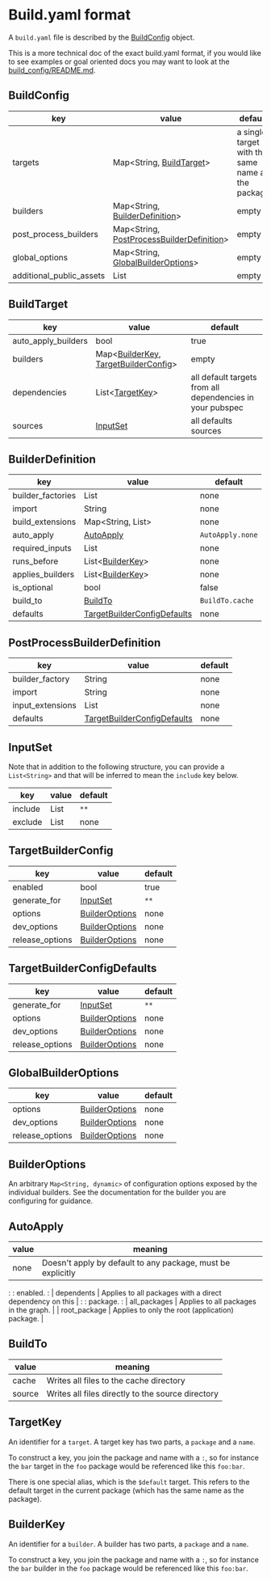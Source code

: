 # Build.yaml format

A `build.yaml` file is described by the [BuildConfig](#buildconfig) object.

This is a more technical doc of the exact build.yaml format, if you would like
to see examples or goal oriented docs you may want to look at the
[build_config/README.md](../build_config/README.md).

## BuildConfig

key                      | value                                                                      | default
------------------------ | -------------------------------------------------------------------------- | -------
targets                  | Map<String, [BuildTarget](#buildtarget)>                                   | a single target with the same name as the package
builders                 | Map<String, [BuilderDefinition](#builderdefinition)>                       | empty
post_process_builders    | Map<String, [PostProcessBuilderDefinition](#postprocessbuilderdefinition)> | empty
global_options           | Map<String, [GlobalBuilderOptions](#globalBuilderOptions)>                 | empty
additional_public_assets | List<String>                                                               | empty

## BuildTarget

key                 | value                                                                       | default
------------------- | --------------------------------------------------------------------------- | -------
auto_apply_builders | bool                                                                        | true
builders            | Map<[BuilderKey](#builderkey), [TargetBuilderConfig](#targetbuilderconfig)> | empty
dependencies        | List<[TargetKey](#targetkey)>                                               | all default targets from all dependencies in your pubspec
sources             | [InputSet](#inputset)                                                       | all defaults sources

## BuilderDefinition

key               | value                                                       | default
----------------- | ----------------------------------------------------------- | -------
builder_factories | List<String>                                                | none
import            | String                                                      | none
build_extensions  | Map<String, List<String>>                                   | none
auto_apply        | [AutoApply](#autoapply)                                     | `AutoApply.none`
required_inputs   | List<String>                                                | none
runs_before       | List<[BuilderKey](#builderkey)>                             | none
applies_builders  | List<[BuilderKey](#builderkey)>                             | none
is_optional       | bool                                                        | false
build_to          | [BuildTo](#buildto)                                         | `BuildTo.cache`
defaults          | [TargetBuilderConfigDefaults](#targetbuilderconfigdefaults) | none

## PostProcessBuilderDefinition

key              | value                                                       | default
---------------- | ----------------------------------------------------------- | -------
builder_factory  | String                                                      | none
import           | String                                                      | none
input_extensions | List<String>                                                | none
defaults         | [TargetBuilderConfigDefaults](#targetbuilderconfigdefaults) | none

## InputSet

Note that in addition to the following structure, you can provide a
`List<String>` and that will be inferred to mean the `include` key below.

key     | value        | default
------- | ------------ | -------
include | List<String> | `**`
exclude | List<String> | none

## TargetBuilderConfig

key             | value                             | default
--------------- | --------------------------------- | -------
enabled         | bool                              | true
generate_for    | [InputSet](#inputset)             | `**`
options         | [BuilderOptions](#builderoptions) | none
dev_options     | [BuilderOptions](#builderoptions) | none
release_options | [BuilderOptions](#builderoptions) | none

## TargetBuilderConfigDefaults

key             | value                             | default
--------------- | --------------------------------- | -------
generate_for    | [InputSet](#inputset)             | `**`
options         | [BuilderOptions](#builderoptions) | none
dev_options     | [BuilderOptions](#builderoptions) | none
release_options | [BuilderOptions](#builderoptions) | none

## GlobalBuilderOptions

key             | value                             | default
--------------- | --------------------------------- | -------
options         | [BuilderOptions](#builderoptions) | none
dev_options     | [BuilderOptions](#builderoptions) | none
release_options | [BuilderOptions](#builderoptions) | none

## BuilderOptions

An arbitrary `Map<String, dynamic>` of configuration options exposed by the
individual builders. See the documentation for the builder you are configuring
for guidance.

## AutoApply

| value        | meaning                                                     |
| ------------ | ----------------------------------------------------------- |
| none         | Doesn't apply by default to any package, must be explicitly |
:              : enabled.                                                    :
| dependents   | Applies to all packages with a direct dependency on this    |
:              : package.                                                    :
| all_packages | Applies to all packages in the graph.                       |
| root_package | Applies to only the root (application) package.             |

## BuildTo

value  | meaning
------ | -------------------------------------------------
cache  | Writes all files to the cache directory
source | Writes all files directly to the source directory

## TargetKey

An identifier for a `target`. A target key has two parts, a `package` and a
`name`.

To construct a key, you join the package and name with a `:`, so for instance
the `bar` target in the `foo` package would be referenced like this `foo:bar`.

There is one special alias, which is the `$default` target. This refers to the
default target in the current package (which has the same name as the package).

## BuilderKey

An identifier for a `builder`. A builder has two parts, a `package` and a
`name`.

To construct a key, you join the package and name with a `:`, so for instance
the `bar` builder in the `foo` package would be referenced like this `foo:bar`.
